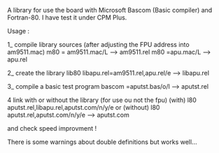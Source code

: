 A library for use the board with Microsoft Bascom (Basic compiler) and Fortran-80.
I have test it under CPM Plus.

Usage :

1_ compile library sources (after adjusting the FPU address into am9511.mac)
m80 = am9511.mac/L --> am9511.rel
m80 =apu.mac/L --> apu.rel

2_ create the library
lib80 libapu.rel=am9511.rel,apu.rel/e --> libapu.rel

3_ compile a basic test program
bascom =aputst.bas/o/l --> aputst.rel

4 link with or without the library (for use ou not the fpu)
(with) l80 aputst.rel,libapu.rel,aputst.com/n/y/e
or (without) l80 aputst.rel,aputst.com/n/y/e --> aputst.com

and check speed improvment !

There is some warnings about double definitions but works well...
